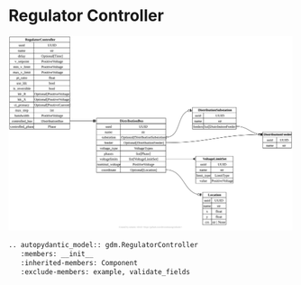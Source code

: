 # Regulator Controller

[![](../../models/RegulatorController.svg)](../../models/RegulatorController.svg)

```{eval-rst}
.. autopydantic_model:: gdm.RegulatorController
   :members: __init__
   :inherited-members: Component
   :exclude-members: example, validate_fields
```
